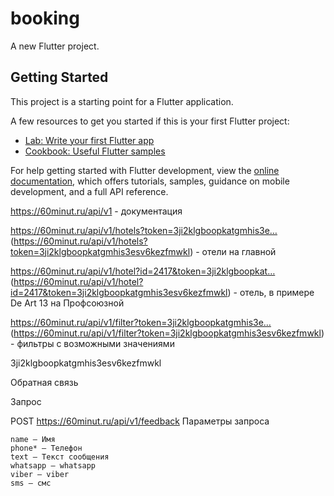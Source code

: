 # booking

A new Flutter project.

## Getting Started

This project is a starting point for a Flutter application.

A few resources to get you started if this is your first Flutter project:

- [Lab: Write your first Flutter app](https://docs.flutter.dev/get-started/codelab)
- [Cookbook: Useful Flutter samples](https://docs.flutter.dev/cookbook)

For help getting started with Flutter development, view the
[online documentation](https://docs.flutter.dev/), which offers tutorials,
samples, guidance on mobile development, and a full API reference.

https://60minut.ru/api/v1 - документация

https://60minut.ru/api/v1/hotels?token=3ji2klgboopkatgmhis3e… (https://60minut.ru/api/v1/hotels?token=3ji2klgboopkatgmhis3esv6kezfmwkl) - отели на главной

https://60minut.ru/api/v1/hotel?id=2417&token=3ji2klgboopkat… (https://60minut.ru/api/v1/hotel?id=2417&token=3ji2klgboopkatgmhis3esv6kezfmwkl) - отель, в примере De Art 13 на Профсоюзной

https://60minut.ru/api/v1/filter?token=3ji2klgboopkatgmhis3e… (https://60minut.ru/api/v1/filter?token=3ji2klgboopkatgmhis3esv6kezfmwkl) - фильтры с возможными значениями

3ji2klgboopkatgmhis3esv6kezfmwkl

Обратная связь

Запрос

POST https://60minut.ru/api/v1/feedback
Параметры запроса

    name — Имя
    phone* — Телефон
    text — Текст сообщения
    whatsapp — whatsapp
    viber — viber
    sms — смс

